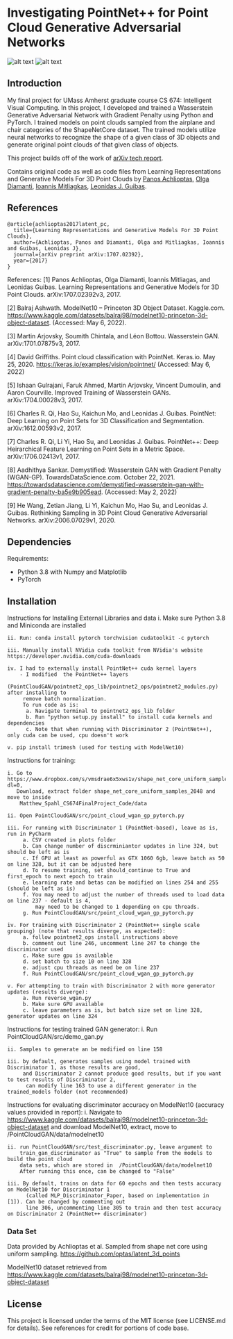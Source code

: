 # Investigating PointNet++ for Point Cloud Generative Adversarial Networks

![alt text](planes_result.png)
![alt text](chairs_result.png)

## Introduction
My final project for UMass Amherst graduate course CS 674: Intelligent Visual Computing. In this project, I developed and trained a Wasserstein Generative Adversarial Network with Gradient Penalty using Python and PyTorch. I trained models on point clouds sampled from the airplane and chair categories of the ShapeNetCore dataset. The trained models utilize neural networks to recognize the shape of a given class of 3D objects and generate original point clouds of that given class of objects. 

This project builds off of the work of [arXiv tech report](https://arxiv.org/abs/1707.02392).

Contains original code as well as code files from Learning Representations and Generative Models For 3D Point Clouds by <a href="http://web.stanford.edu/~optas/" target="_blank">Panos Achlioptas</a>, <a href="http://web.stanford.edu/~diamanti/" target="_blank">Olga Diamanti</a>, <a href="http://mitliagkas.github.io" target="_blank">Ioannis Mitliagkas</a>, <a href="http://geometry.stanford.edu/member/guibas/" target="_blank">Leonidas J. Guibas</a>.

## References

	@article{achlioptas2017latent_pc,
	  title={Learning Representations and Generative Models For 3D Point Clouds},
	  author={Achlioptas, Panos and Diamanti, Olga and Mitliagkas, Ioannis and Guibas, Leonidas J},
	  journal={arXiv preprint arXiv:1707.02392},
	  year={2017}
	}

References:
[1] Panos Achlioptas, Olga Diamanti, Ioannis Mitliagas, and Leonidas Guibas. Learning Representations and Generative Models for 3D Point Clouds. arXiv:1707.02392v3, 2017. 

[2] Balraj Ashwath. ModelNet10 – Princeton 3D Object Dataset. Kaggle.com. https://www.kaggle.com/datasets/balraj98/modelnet10-princeton-3d-object-dataset. (Accessed: May 6, 2022).

[3] Martin Arjovsky, Soumith Chintala, and Léon Bottou. Wasserstein GAN. arXiv:1701.07875v3, 2017.

[4] David Griffiths. Point cloud classification with PointNet. Keras.io. May 25, 2020. https://keras.io/examples/vision/pointnet/ (Accessed: May 6, 2022)

[5] Ishaan Gulrajani, Faruk Ahmed, Martin Arjovsky, Vincent Dumoulin, and Aaron Courville. Improved Training of Wasserstein GANs. arXiv:1704.00028v3, 2017.

[6] Charles R. Qi, Hao Su, Kaichun Mo, and Leonidas J. Guibas. PointNet: Deep Learning on Point Sets for 3D Classification and Segmentation. arXiv:1612.00593v2, 2017.

[7] Charles R. Qi, Li Yi, Hao Su, and Leonidas J. Guibas. PointNet++: Deep Heirarchical Feature Learning on Point Sets in a Metric Space. arXiv:1706.02413v1, 2017.

[8] Aadhithya Sankar. Demystified: Wasserstein GAN with Gradient Penalty (WGAN-GP). TowardsDataScience.com. October 22, 2021. https://towardsdatascience.com/demystified-wasserstein-gan-with-gradient-penalty-ba5e9b905ead. (Accessed: May 2, 2022)

[9] He Wang, Zetian Jiang, Li Yi, Kaichun Mo, Hao Su, and Leonidas J. Guibas. Rethinking Sampling in 3D Point Cloud Generative Adversarial Networks. arXiv:2006.07029v1, 2020.

         	


## Dependencies
Requirements:
- Python 3.8 with Numpy and Matplotlib
- PyTorch



## Installation
Instructions for Installing External Libraries and data
    i. Make sure Python 3.8 and Miniconda are installed
    
    ii. Run: conda install pytorch torchvision cudatoolkit -c pytorch
    
    iii. Manually install NVidia cuda toolkit from NVidia's website https://developer.nvidia.com/cuda-downloads
    
    iv. I had to externally install PointNet++ cuda kernel layers
        - I modified  the PointNet++ layers
        (PointCloudGAN/pointnet2_ops_lib/pointnet2_ops/pointnet2_modules.py) after installing to 
         remove batch normalization.
         To run code as is:
          a. Navigate terminal to pointnet2_ops_lib folder
          b. Run "python setup.py install" to install cuda kernels and dependencies
          c. Note that when running with Discriminator 2 (PointNet++), only cuda can be used, cpu doesn't work

    v. pip install trimesh (used for testing with ModelNet10)

Instructions for training:

    i. Go to https://www.dropbox.com/s/vmsdrae6x5xws1v/shape_net_core_uniform_samples_2048.zip?dl=0,
       Download, extract folder shape_net_core_uniform_samples_2048 and move to inside
        Matthew_Spahl_CS674FinalProject_Code/data

    ii. Open PointCloudGAN/src/point_cloud_wgan_gp_pytorch.py

    iii. For running with Discriminator 1 (PointNet-based), leave as is, run in PyCharm
         a. CSV created in plots folder
         b. Can change number of discrminiantor updates in line 324, but should be left as is
         c. If GPU at least as powerful as GTX 1060 6gb, leave batch as 50 on line 328, but it can be adjusted here
         d. To resume training, set should_continue to True and first_epoch to next epoch to train
         e. learning rate and betas can be modified on lines 254 and 255 (should be left as is)
         f. You may need to adjust the number of threads used to load data on line 237 - default is 4,
             may need to be changed to 1 depending on cpu threads.
         g. Run PointCloudGAN/src/point_cloud_wgan_gp_pytorch.py

    iv. For training with Discriminator 2 (PointNet++ single scale grouping) (note that results diverge, as expected):
         a. follow pointnet2_ops install instructions above
         b. comment out line 246, uncomment line 247 to change the discriminator used
         c. Make sure gpu is available
         d. set batch to size 10 on line 328
         e. adjust cpu threads as need be on line 237
         f. Run PointCloudGAN/src/point_cloud_wgan_gp_pytorch.py

    v. For attempting to train with Discriminator 2 with more generator updates (results diverge):
         a. Run reverse_wgan.py
         b. Make sure GPU available
         c. leave parameters as is, but batch size set on line 328, generator updates on line 324

Instructions for testing trained GAN generator:
    i. Run PointCloudGAN/src/demo_gan.py

    ii. Samples to generate an be modified on line 158

    iii. by default, generates samples using model trained with Discriminator 1, as those results are good,
         and Discriminator 2 cannot produce good results, but if you want to test results of Discriminator 2,
          can modify line 163 to use a different generator in the trained_models folder (not recommended)

Instructions for evaluating discriminator accuracy on ModelNet10 (accuracy values provided in report):
    i. Navigate to https://www.kaggle.com/datasets/balraj98/modelnet10-princeton-3d-object-dataset
       and download ModelNet10, extract, move to 
       /PointCloudGAN/data/modelnet10
 
    ii. run PointCloudGAN/src/test_discriminator.py, leave argument to
        train_gan_discriminator as "True" to sample from the models to build the point cloud
        data sets, which are stored in  /PointCloudGAN/data/modelnet10
        After running this once, can be changed to "False"
 
    iii. By default, trains on data for 60 epochs and then tests accuracy on ModelNet10 for Discriminator 1 
          (called MLP_Discriminator_Paper, based on implementation in [1]). Can be changed by commenting out 
          line 306, uncommenting line 305 to train and then test accuracy on Discriminator 2 (PointNet++ discriminator)

### Data Set
Data provided by Achlioptas et al.
Sampled from shape net core using uniform sampling.
https://github.com/optas/latent_3d_points

ModelNet10 dataset retrieved from 
https://www.kaggle.com/datasets/balraj98/modelnet10-princeton-3d-object-dataset


## License
This project is licensed under the terms of the MIT license (see LICENSE.md for details).
See references for credit for portions of code base.
